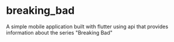 # breaking_bad
A simple mobile application built with flutter using api that provides information about the series "Breaking Bad" 
